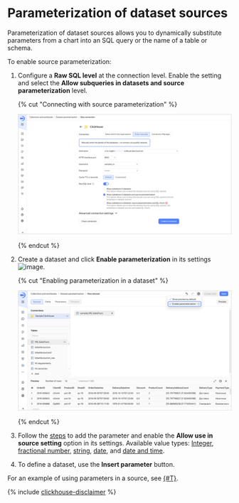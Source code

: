 # Parameterization of dataset sources

Parameterization of dataset sources allows you to dynamically substitute parameters from a chart into an SQL query or the name of a table or schema.

To enable source parameterization:

1. Configure a **Raw SQL level** at the connection level. Enable the setting and select the **Allow subqueries in datasets and source parameterization** level.

   {% cut "Connecting with source parameterization" %}

   ![create-connection](../../_assets/datalens/operations/connection/create-sample-connection-parametrization.png)

   {% endcut %}

1. Create a dataset and click **Enable parameterization** in its settings ![image](../../_assets/console-icons/gear.svg).

   {% cut "Enabling parameterization in a dataset" %}

   ![image](../../_assets/datalens/dataset-parametrization/dataset-parametrization-on.png)

   {% endcut %}

1. Follow the [steps](./create-dataset.md#add-parameters) to add the parameter and enable the **Allow use in source setting** option in its settings. Available value types: [Integer](./data-types.md#integer), [fractional number](./data-types.md#float), [string](./data-types.md#string), [date](./data-types.md#date), and [date and time](./data-types.md#datetime).
1. To define a dataset, use the **Insert parameter** button.


For an example of using parameters in a source, see [{#T}](../tutorials/data-from-ch-dataset-parametrization.md).
   
{% include [clickhouse-disclaimer](../../_includes/clickhouse-disclaimer.md) %}